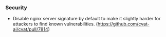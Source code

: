 ### Security

- Disable nginx server signature by default to make it slightly harder for attackers to find known vulnerabilities. (<https://github.com/cvat-ai/cvat/pull/7814>)
